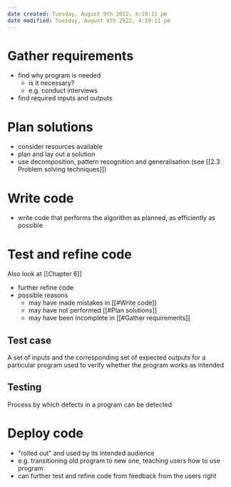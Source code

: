 ```yaml
---
date created: Tuesday, August 9th 2022, 4:19:11 pm
date modified: Tuesday, August 9th 2022, 4:19:11 pm
---
```


# Gather requirements

- find why program is needed
	- is it necessary?
	- e.g. conduct interviews
- find required inputs and outputs

# Plan solutions

- consider resources available
- plan and lay out a solution
- use decomposition, pattern recognition and generalisation (see [[2.3 Problem solving techniques]])

# Write code

- write code that performs the algorithm as planned, as efficiently as possible

# Test and refine code

 Also look at [[Chapter 6]]

- further refine code
- possible reasons
	- may have made mistakes in [[#Write code]]
	- may have not performed [[#Plan solutions]]
	- may have been incomplete in [[#Gather requirements]]

## Test case

A set of inputs and the corresponding set of expected outputs for a particular program used to verify whether the program works as intended

## Testing

Process by which defects in a program can be detected

# Deploy code

- "rolled out" and used by its intended audience
- e.g. transitioning old program to new one, teaching users how to use program
- can further test and refine code from feedback from the users right